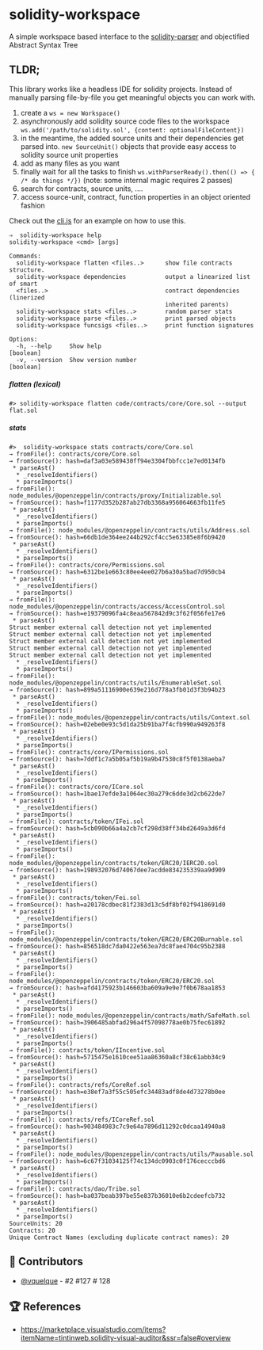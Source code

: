 # solidity-workspace

A simple workspace based interface to the [solidity-parser](https://github.com/solidity-parser/parser) and objectified Abstract Syntax Tree

## TLDR;

This library works like a headless IDE for solidity projects. Instead of manually parsing file-by-file you get meaningful objects you can work with. 

1. create a `ws = new Workspace()`
2. asynchronously add solidity source code files to the workspace `ws.add('/path/to/solidity.sol', {content: optionalFileContent})`
3. in the meantime, the added source units and their dependencies get parsed into. `new SourceUnit()` objects that provide easy access to solidity source unit properties
4. add as many files as you want
5. finally wait for all the tasks to finish `ws.withParserReady().then(() => { /* do things */})` (note: some internal magic requires 2 passes)
6. search for contracts, source units, ....
7. access source-unit, contract, function properties in an object oriented fashion


Check out the [cli.js](./src/cli.js) for an example on how to use this.

```terminal
⇒  solidity-workspace help
solidity-workspace <cmd> [args]

Commands:
  solidity-workspace flatten <files..>      show file contracts structure.
  solidity-workspace dependencies           output a linearized list of smart
  <files..>                                 contract dependencies (linerized
                                            inherited parents)
  solidity-workspace stats <files..>        random parser stats
  solidity-workspace parse <files..>        print parsed objects
  solidity-workspace funcsigs <files..>     print function signatures

Options:
  -h, --help     Show help                                             [boolean]
  -v, --version  Show version number                                   [boolean]
```
 
##### flatten (lexical)

`#> solidity-workspace flatten code/contracts/core/Core.sol --output flat.sol`

##### stats

```terminal
#>  solidity-workspace stats contracts/core/Core.sol                       
→ fromFile(): contracts/core/Core.sol
→ fromSource(): hash=daf3a03e589430ff94e3304fbbfcc1e7ed0134fb
 * parseAst()
  * _resolveIdentifiers()
  * parseImports()
→ fromFile(): node_modules/@openzeppelin/contracts/proxy/Initializable.sol
→ fromSource(): hash=f1177d352b287ab27db3368a956064663fb11fe5
 * parseAst()
  * _resolveIdentifiers()
  * parseImports()
→ fromFile(): node_modules/@openzeppelin/contracts/utils/Address.sol
→ fromSource(): hash=66db1de364ee244b292cf4cc5e63385e8f6b9420
 * parseAst()
  * _resolveIdentifiers()
  * parseImports()
→ fromFile(): contracts/core/Permissions.sol
→ fromSource(): hash=6312be1e663c80ee4ee027b6a30a5bad7d950cb4
 * parseAst()
  * _resolveIdentifiers()
  * parseImports()
→ fromFile(): node_modules/@openzeppelin/contracts/access/AccessControl.sol
→ fromSource(): hash=e19379096fa4c8eaa567842d9c3f62f056fe17e6
 * parseAst()
Struct member external call detection not yet implemented
Struct member external call detection not yet implemented
Struct member external call detection not yet implemented
Struct member external call detection not yet implemented
Struct member external call detection not yet implemented
  * _resolveIdentifiers()
  * parseImports()
→ fromFile(): node_modules/@openzeppelin/contracts/utils/EnumerableSet.sol
→ fromSource(): hash=899a51116900e639e216d778a3fb01d3f3b94b23
 * parseAst()
  * _resolveIdentifiers()
  * parseImports()
→ fromFile(): node_modules/@openzeppelin/contracts/utils/Context.sol
→ fromSource(): hash=02ebe0e93c5d1da25b91ba7f4cfb990a949263f8
 * parseAst()
  * _resolveIdentifiers()
  * parseImports()
→ fromFile(): contracts/core/IPermissions.sol
→ fromSource(): hash=7ddf1c7a5b05af5b19a9b47530c8f5f0138aeba7
 * parseAst()
  * _resolveIdentifiers()
  * parseImports()
→ fromFile(): contracts/core/ICore.sol
→ fromSource(): hash=1bae17efde3a1064ec30a279c6dde3d2cb622de7
 * parseAst()
  * _resolveIdentifiers()
  * parseImports()
→ fromFile(): contracts/token/IFei.sol
→ fromSource(): hash=5cb090b66a4a2cb7cf298d38ff34bd2649a3d6fd
 * parseAst()
  * _resolveIdentifiers()
  * parseImports()
→ fromFile(): node_modules/@openzeppelin/contracts/token/ERC20/IERC20.sol
→ fromSource(): hash=198932076d74067dee7acdde834235339aa9d909
 * parseAst()
  * _resolveIdentifiers()
  * parseImports()
→ fromFile(): contracts/token/Fei.sol
→ fromSource(): hash=a20178cdbec81f2383d13c5df8bf02f9418691d0
 * parseAst()
  * _resolveIdentifiers()
  * parseImports()
→ fromFile(): node_modules/@openzeppelin/contracts/token/ERC20/ERC20Burnable.sol
→ fromSource(): hash=856518dc7da0422e563ea7dc8fae4704c95b2388
 * parseAst()
  * _resolveIdentifiers()
  * parseImports()
→ fromFile(): node_modules/@openzeppelin/contracts/token/ERC20/ERC20.sol
→ fromSource(): hash=afd4175923b146603ba609a9e9e7f0b678aa1853
 * parseAst()
  * _resolveIdentifiers()
  * parseImports()
→ fromFile(): node_modules/@openzeppelin/contracts/math/SafeMath.sol
→ fromSource(): hash=3906485abfad296a4f57098778ae0b75fec61892
 * parseAst()
  * _resolveIdentifiers()
  * parseImports()
→ fromFile(): contracts/token/IIncentive.sol
→ fromSource(): hash=5715475e1610cee51aa86360a8cf38c61abb34c9
 * parseAst()
  * _resolveIdentifiers()
  * parseImports()
→ fromFile(): contracts/refs/CoreRef.sol
→ fromSource(): hash=e38ef7a3f55c505efc34483adf8de4d73278b0ee
 * parseAst()
  * _resolveIdentifiers()
  * parseImports()
→ fromFile(): contracts/refs/ICoreRef.sol
→ fromSource(): hash=903484983c7c9e64a7896d11292c0dcaa14940a8
 * parseAst()
  * _resolveIdentifiers()
  * parseImports()
→ fromFile(): node_modules/@openzeppelin/contracts/utils/Pausable.sol
→ fromSource(): hash=6c67f31034125f74c134dc0903c0f176cecccbd6
 * parseAst()
  * _resolveIdentifiers()
  * parseImports()
→ fromFile(): contracts/dao/Tribe.sol
→ fromSource(): hash=ba037beab397be55e837b36010e6b2cdeefcb732
 * parseAst()
  * _resolveIdentifiers()
  * parseImports()
SourceUnits: 20
Contracts: 20
Unique Contract Names (excluding duplicate contract names): 20
```

## 🙏 Contributors

- [@vquelque](https://github.com/vquelque) - #2 #127 # 128

## 🏆 References

- https://marketplace.visualstudio.com/items?itemName=tintinweb.solidity-visual-auditor&ssr=false#overview
